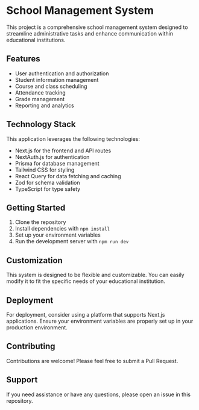 # School Management System

This project is a comprehensive school management system designed to streamline administrative tasks and enhance communication within educational institutions.

## Features

- User authentication and authorization
- Student information management
- Course and class scheduling
- Attendance tracking
- Grade management
- Reporting and analytics

## Technology Stack

This application leverages the following technologies:

- Next.js for the frontend and API routes
- NextAuth.js for authentication
- Prisma for database management
- Tailwind CSS for styling
- React Query for data fetching and caching
- Zod for schema validation
- TypeScript for type safety

## Getting Started

1. Clone the repository
2. Install dependencies with `npm install`
3. Set up your environment variables
4. Run the development server with `npm run dev`

## Customization

This system is designed to be flexible and customizable. You can easily modify it to fit the specific needs of your educational institution.

## Deployment

For deployment, consider using a platform that supports Next.js applications. Ensure your environment variables are properly set up in your production environment.

## Contributing

Contributions are welcome! Please feel free to submit a Pull Request.

## Support

If you need assistance or have any questions, please open an issue in this repository.
